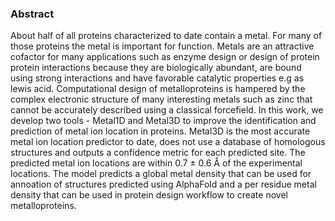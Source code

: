 ### Abstract

About half of all proteins characterized to date contain a metal. For many of those proteins the metal is important for function. Metals are an attractive cofactor for many applications such as enzyme design or design of protein protein interactions because they are biologically abundant, are bound using strong interactions and have favorable catalytic properties e.g as lewis acid. Computational design of metalloproteins is hampered by the complex electronic structure of many interesting metals such as zinc that cannot be accurately described using a classical forcefield. In this work, we develop two tools -  Metal1D and Metal3D to improve the identification and prediction of metal ion location in proteins. Metal3D is the most accurate metal ion location predictor to date, does not use a database of homologous structures and outputs a confidence metric for each predicted site. The predicted metal ion locations are within 0.7 ± 0.6 Å of the experimental locations. The model predicts a global metal density that can be used for annoation of structures predicted using AlphaFold and a per residue metal density that can be used in protein design workflow to create novel metalloproteins.   